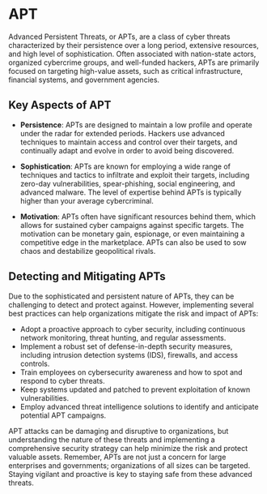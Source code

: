 # APT

Advanced Persistent Threats, or APTs, are a class of cyber threats characterized by their persistence over a long period, extensive resources, and high level of sophistication. Often associated with nation-state actors, organized cybercrime groups, and well-funded hackers, APTs are primarily focused on targeting high-value assets, such as critical infrastructure, financial systems, and government agencies.

## Key Aspects of APT

- **Persistence**: APTs are designed to maintain a low profile and operate under the radar for extended periods. Hackers use advanced techniques to maintain access and control over their targets, and continually adapt and evolve in order to avoid being discovered.

- **Sophistication**: APTs are known for employing a wide range of techniques and tactics to infiltrate and exploit their targets, including zero-day vulnerabilities, spear-phishing, social engineering, and advanced malware. The level of expertise behind APTs is typically higher than your average cybercriminal.

- **Motivation**: APTs often have significant resources behind them, which allows for sustained cyber campaigns against specific targets. The motivation can be monetary gain, espionage, or even maintaining a competitive edge in the marketplace. APTs can also be used to sow chaos and destabilize geopolitical rivals.

## Detecting and Mitigating APTs

Due to the sophisticated and persistent nature of APTs, they can be challenging to detect and protect against. However, implementing several best practices can help organizations mitigate the risk and impact of APTs:

- Adopt a proactive approach to cyber security, including continuous network monitoring, threat hunting, and regular assessments.
- Implement a robust set of defense-in-depth security measures, including intrusion detection systems (IDS), firewalls, and access controls.
- Train employees on cybersecurity awareness and how to spot and respond to cyber threats.
- Keep systems updated and patched to prevent exploitation of known vulnerabilities.
- Employ advanced threat intelligence solutions to identify and anticipate potential APT campaigns.

APT attacks can be damaging and disruptive to organizations, but understanding the nature of these threats and implementing a comprehensive security strategy can help minimize the risk and protect valuable assets. Remember, APTs are not just a concern for large enterprises and governments; organizations of all sizes can be targeted. Staying vigilant and proactive is key to staying safe from these advanced threats.
